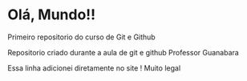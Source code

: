 # Olá, Mundo!!
 Primeiro repositorio do curso de Git e Github

 Repositorio criado durante a aula de git e github Professor Guanabara

 Essa linha adicionei diretamente no site ! Muito legal
